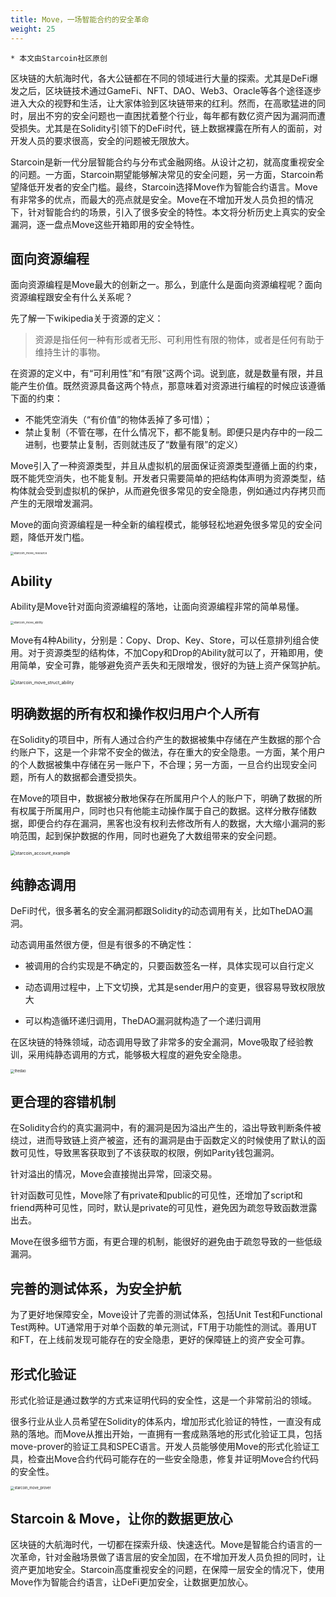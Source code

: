 ```yaml
---
title: Move，一场智能合约的安全革命
weight: 25
---
```


~~~
* 本文由Starcoin社区原创
~~~

区块链的大航海时代，各大公链都在不同的领域进行大量的探索。尤其是DeFi爆发之后，区块链技术通过GameFi、NFT、DAO、Web3、Oracle等各个途径逐步进入大众的视野和生活，让大家体验到区块链带来的红利。然而，在高歌猛进的同时，层出不穷的安全问题也一直困扰着整个行业，每年都有数亿资产因为漏洞而遭受损失。尤其是在Solidity引领下的DeFi时代，链上数据裸露在所有人的面前，对开发人员的要求很高，安全的问题被无限放大。

Starcoin是新一代分层智能合约与分布式金融网络。从设计之初，就高度重视安全的问题。一方面，Starcoin期望能够解决常见的安全问题，另一方面，Starcoin希望降低开发者的安全门槛。最终，Starcoin选择Move作为智能合约语言。Move有非常多的优点，而最大的亮点就是安全。Move在不增加开发人员负担的情况下，针对智能合约的场景，引入了很多安全的特性。本文将分析历史上真实的安全漏洞，逐一盘点Move这些开箱即用的安全特性。



## 面向资源编程

面向资源编程是Move最大的创新之一。那么，到底什么是面向资源编程呢？面向资源编程跟安全有什么关系呢？

先了解一下wikipedia关于资源的定义：

> 资源是指任何一种有形或者无形、可利用性有限的物体，或者是任何有助于维持生计的事物。

在资源的定义中，有“可利用性”和“有限”这两个词。说到底，就是数量有限，并且能产生价值。既然资源具备这两个特点，那意味着对资源进行编程的时候应该遵循下面的约束：

* 不能凭空消失（“有价值”的物体丢掉了多可惜）；
* 禁止复制（不管在哪，在什么情况下，都不能复制。即便只是内存中的一段二进制，也要禁止复制，否则就违反了“数量有限”的定义）

Move引入了一种资源类型，并且从虚拟机的层面保证资源类型遵循上面的约束，既不能凭空消失，也不能复制。开发者只需要简单的把结构体声明为资源类型，结构体就会受到虚拟机的保护，从而避免很多常见的安全隐患，例如通过内存拷贝而产生的无限增发漏洞。

Move的面向资源编程是一种全新的编程模式，能够轻松地避免很多常见的安全问题，降低开发门槛。

<img src="https://tva1.sinaimg.cn/large/008i3skNly1gxd3n3nrzzj318e0dmjst.jpg" alt="starcoin_move_resource" style="zoom:33%;" />



## Ability

Ability是Move针对面向资源编程的落地，让面向资源编程非常的简单易懂。

<img src="https://tva1.sinaimg.cn/large/008i3skNly1gxd6ah8k47j311m0g8q3o.jpg" alt="starcoin_move_ability" style="zoom:33%;" />

Move有4种Ability，分别是：Copy、Drop、Key、Store，可以任意排列组合使用。对于资源类型的结构体，不加Copy和Drop的Ability就可以了，开箱即用，使用简单，安全可靠，能够避免资产丢失和无限增发，很好的为链上资产保驾护航。

<img src="https://tva1.sinaimg.cn/large/008i3skNly1gxdehvhnnkj30h603ewed.jpg" alt="starcoin_move_struct_ability" style="zoom:50%;" />



## 明确数据的所有权和操作权归用户个人所有

在Solidity的项目中，所有人通过合约产生的数据被集中存储在产生数据的那个合约账户下，这是一个非常不安全的做法，存在重大的安全隐患。一方面，某个用户的个人数据被集中存储在另一账户下，不合理；另一方面，一旦合约出现安全问题，所有人的数据都会遭受损失。

在Move的项目中，数据被分散地保存在所属用户个人的账户下，明确了数据的所有权属于所属用户，同时也只有他能主动操作属于自己的数据。这样分散存储数据，即便合约存在漏洞，黑客也没有权利去修改所有人的数据，大大缩小漏洞的影响范围，起到保护数据的作用，同时也避免了大数组带来的安全问题。

<img src="https://tva1.sinaimg.cn/large/008i3skNly1gxdchte5huj30n60c9gmc.jpg" alt="starcoin_account_example" style="zoom:50%;" />



## 纯静态调用

DeFi时代，很多著名的安全漏洞都跟Solidity的动态调用有关，比如TheDAO漏洞。

动态调用虽然很方便，但是有很多的不确定性：

* 被调用的合约实现是不确定的，只要函数签名一样，具体实现可以自行定义

* 动态调用过程中，上下文切换，尤其是sender用户的变更，很容易导致权限放大
* 可以构造循环递归调用，TheDAO漏洞就构造了一个递归调用

在区块链的特殊领域，动态调用导致了非常多的安全漏洞，Move吸取了经验教训，采用纯静态调用的方式，能够极大程度的避免安全隐患。

<img src="https://tva1.sinaimg.cn/large/008i3skNly1gxd7mnaw5nj30rq0f4wfl.jpg" alt="thedao" style="zoom:40%;" />



## 更合理的容错机制

在Solidity合约的真实漏洞中，有的漏洞是因为溢出产生的，溢出导致判断条件被绕过，进而导致链上资产被盗，还有的漏洞是由于函数定义的时候使用了默认的函数可见性，导致黑客获取到了不该获取的权限，例如Parity钱包漏洞。

针对溢出的情况，Move会直接抛出异常，回滚交易。

针对函数可见性，Move除了有private和public的可见性，还增加了script和friend两种可见性，同时，默认是private的可见性，避免因为疏忽导致函数泄露出去。

Move在很多细节方面，有更合理的机制，能很好的避免由于疏忽导致的一些低级漏洞。



## 完善的测试体系，为安全护航

为了更好地保障安全，Move设计了完善的测试体系，包括Unit Test和Functional Test两种。UT通常用于对单个函数的单元测试，FT用于功能性的测试。善用UT和FT，在上线前发现可能存在的安全隐患，更好的保障链上的资产安全可靠。



## 形式化验证

形式化验证是通过数学的方式来证明代码的安全性，这是一个非常前沿的领域。

很多行业从业人员希望在Solidity的体系内，增加形式化验证的特性，一直没有成熟的落地。而Move从推出开始，一直拥有一套成熟落地的形式化验证工具，包括move-prover的验证工具和SPEC语言。开发人员能够使用Move的形式化验证工具，检查出Move合约代码可能存在的一些安全隐患，修复并证明Move合约代码的安全性。

<img src="https://tva1.sinaimg.cn/large/008i3skNly1gxdekidhvgj30qy0jkjsc.jpg" alt="starcoin_move_prover" style="zoom:40%;" />



## Starcoin & Move，让你的数据更放心

区块链的大航海时代，一切都在探索升级、快速迭代。Move是智能合约语言的一次革命，针对金融场景做了语言层的安全加固，在不增加开发人员负担的同时，让资产更加地安全。Starcoin高度重视安全的问题，在保障一层安全的情况下，使用Move作为智能合约语言，让DeFi更加安全，让数据更加放心。

